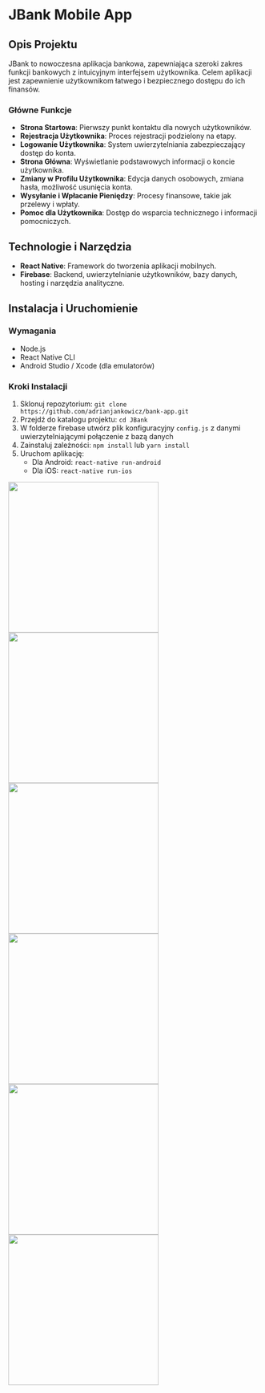 # JBank Mobile App

## Opis Projektu
JBank to nowoczesna aplikacja bankowa, zapewniająca szeroki zakres funkcji bankowych z intuicyjnym interfejsem użytkownika. Celem aplikacji jest zapewnienie użytkownikom łatwego i bezpiecznego dostępu do ich finansów.

### Główne Funkcje
- **Strona Startowa**: Pierwszy punkt kontaktu dla nowych użytkowników.
- **Rejestracja Użytkownika**: Proces rejestracji podzielony na etapy.
- **Logowanie Użytkownika**: System uwierzytelniania zabezpieczający dostęp do konta.
- **Strona Główna**: Wyświetlanie podstawowych informacji o koncie użytkownika.
- **Zmiany w Profilu Użytkownika**: Edycja danych osobowych, zmiana hasła, możliwość usunięcia konta.
- **Wysyłanie i Wpłacanie Pieniędzy**: Procesy finansowe, takie jak przelewy i wpłaty.
- **Pomoc dla Użytkownika**: Dostęp do wsparcia technicznego i informacji pomocniczych.

## Technologie i Narzędzia
- **React Native**: Framework do tworzenia aplikacji mobilnych.
- **Firebase**: Backend, uwierzytelnianie użytkowników, bazy danych, hosting i narzędzia analityczne.

## Instalacja i Uruchomienie

### Wymagania
- Node.js
- React Native CLI
- Android Studio / Xcode (dla emulatorów)

### Kroki Instalacji
1. Sklonuj repozytorium: `git clone https://github.com/adrianjankowicz/bank-app.git`
2. Przejdź do katalogu projektu: `cd JBank`
3. W folderze firebase utwórz plik konfiguracyjny `config.js` z danymi uwierzytelniającymi połączenie z bazą danych
4. Zainstaluj zależności: `npm install` lub `yarn install`
5. Uruchom aplikację:
   - Dla Android: `react-native run-android`
   - Dla iOS: `react-native run-ios`

<img src="preview/IMG1.PNG" width="300"/>
<img src="preview/IMG3.PNG" width="300"/>
<img src="preview/IMG4.PNG" width="300"/>
<img src="preview/IMG5.PNG" width="300"/>
<img src="preview/IMG6.PNG" width="300"/>
<img src="preview/IMG2.PNG" width="300"/>





